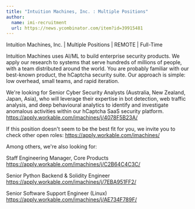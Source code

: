 ```yaml
---
title: "Intuition Machines, Inc. : Multiple Positions"
author:
  name: imi-recruitment
  url: https://news.ycombinator.com/item?id=39915481
---
```

Intuition Machines, Inc. | Multiple Positions | REMOTE | Full-Time

Intuition Machines uses AI&#x2F;ML to build enterprise security products. We apply our research to systems that serve hundreds of millions of people, with a team distributed around the world. You are probably familiar with our best-known product, the hCaptcha security suite. Our approach is simple: low overhead, small teams, and rapid iteration.

We&#x27;re looking for Senior Cyber Security Analysts (Australia, New Zealand, Japan, Asia), who will leverage their expertise in bot detection, web traffic analysis, and deep behavioural analytics to identify and investigate anomalous activities within our hCaptcha SaaS security platform.
<a href="https:&#x2F;&#x2F;apply.workable.com&#x2F;imachines&#x2F;j&#x2F;4078F5B23A&#x2F;" rel="nofollow">https:&#x2F;&#x2F;apply.workable.com&#x2F;imachines&#x2F;j&#x2F;4078F5B23A&#x2F;</a>

If this position doesn&#x27;t seem to be the best fit for you, we invite you to check other open roles: <a href="https:&#x2F;&#x2F;apply.workable.com&#x2F;imachines&#x2F;" rel="nofollow">https:&#x2F;&#x2F;apply.workable.com&#x2F;imachines&#x2F;</a>

Among others, we&#x27;re also looking for:

Staff Engineering Manager, Core Products <a href="https:&#x2F;&#x2F;apply.workable.com&#x2F;imachines&#x2F;j&#x2F;C2B64C4C3C&#x2F;" rel="nofollow">https:&#x2F;&#x2F;apply.workable.com&#x2F;imachines&#x2F;j&#x2F;C2B64C4C3C&#x2F;</a>

Senior Python Backend &amp; Solidity Engineer <a href="https:&#x2F;&#x2F;apply.workable.com&#x2F;imachines&#x2F;j&#x2F;7EBA951FF2&#x2F;" rel="nofollow">https:&#x2F;&#x2F;apply.workable.com&#x2F;imachines&#x2F;j&#x2F;7EBA951FF2&#x2F;</a>

Senior Software Support Engineer (Linux) <a href="https:&#x2F;&#x2F;apply.workable.com&#x2F;imachines&#x2F;j&#x2F;AE734F789F&#x2F;" rel="nofollow">https:&#x2F;&#x2F;apply.workable.com&#x2F;imachines&#x2F;j&#x2F;AE734F789F&#x2F;</a>
